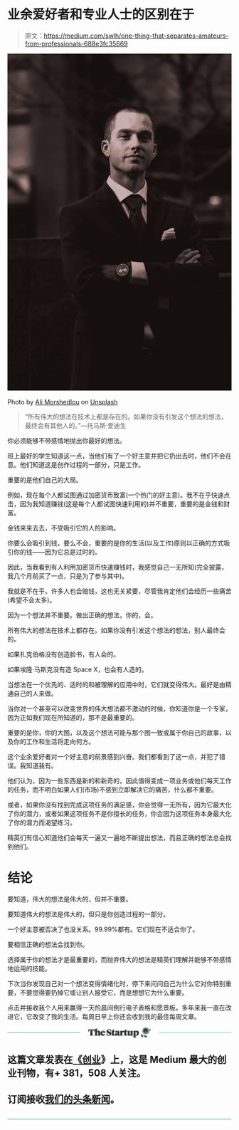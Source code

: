 # 业余爱好者和专业人士的区别在于

> 原文：<https://medium.com/swlh/one-thing-that-separates-amateurs-from-professionals-688e3fc35669>

![](img/943d9af3202b8170c041d9a47a3444c8.png)

Photo by [Ali Morshedlou](https://unsplash.com/photos/WMD64tMfc4k?utm_source=unsplash&utm_medium=referral&utm_content=creditCopyText) on [Unsplash](https://unsplash.com/search/photos/professional?utm_source=unsplash&utm_medium=referral&utm_content=creditCopyText)

> “所有伟大的想法在技术上都是存在的。如果你没有引发这个想法的想法，最终会有其他人的。”—托马斯·爱迪生

你必须能够不带感情地抛出你最好的想法。

班上最好的学生知道这一点，当他们有了一个好主意并把它扔出去时，他们不会在意。他们知道这是创作过程的一部分，只是工作。

重要的是他们自己的大局。

例如，现在每个人都试图通过加密货币致富(一个热门的好主意)。我不在乎快速点击，因为我知道赚钱(这是每个人都试图快速利用的)并不重要，重要的是金钱和财富。

金钱来来去去，不受吸引它的人的影响。

你要么会吸引到钱，要么不会，重要的是你的生活(以及工作)原则以正确的方式吸引你的钱——因为它总是过时的。

因此，当我看到有人利用加密货币快速赚钱时，我感觉自己一无所知(完全披露，我几个月前买了一点，只是为了参与其中)。

我就是不在乎。许多人也会赔钱，这也无关紧要，尽管我肯定他们会经历一些痛苦(希望不会太多)。

因为一个想法并不重要。做出正确的想法，你的，会。

所有伟大的想法在技术上都存在。如果你没有引发这个想法的想法，别人最终会的。

如果扎克伯格没有创造脸书，有人会的。

如果埃隆·马斯克没有造 Space X，也会有人造的。

当想法在一个优先的、适时的和被理解的应用中时，它们就变得伟大。最好是由精通自己的人来做。

当你对一个甚至可以改变世界的伟大想法都不激动的时候，你知道你是一个专家，因为正如我们现在所知道的，那不是最重要的。

重要的是你，你的大图，以及这个想法可能与那个图一致或属于你自己的故事，以及你的工作和生活将走向何方。

这个业余爱好者对一个好主意的前景感到兴奋。我们都看到了这一点，并犯了错误。我知道我有。

他们认为，因为一些东西是新的和新奇的，因此值得变成一项业务或他们每天工作的任务，而不明白如果人们(市场)不感到立即解决它的痛苦，什么都不重要。

或者，如果你没有找到完成这项任务的满足感，你会觉得一无所有，因为它最大化了你的潜力，或者如果这项任务不是你擅长的任务，你会因为这项任务本身最大化了你的潜力而渴望练习。

精英们有信心知道他们会每天一遍又一遍地不断提出想法，而且正确的想法总会找到他们。

# 结论

要知道，伟大的想法是伟大的，但并不重要。

要知道伟大的想法是伟大的，但只是你创造过程的一部分。

一个好主意被否决了也没关系。99.99%都有。它们现在不适合你了。

要相信正确的想法会找到你。

选择属于你的想法才是最重要的，而抛弃伟大的想法是精英们理解并能够不带感情地运用的技能。

下次当你发现自己对一个想法变得情绪化时，停下来问问自己为什么它对你特别重要，不要觉得要扔掉它或让别人接受它，而是想想它为什么重要。

点击并接收我个人用来赢得一天的晨间例行电子表格和愿景板。多年来我一直在改进它，它改变了我的生活。每周日早上你还会收到我的最佳每周文章。

[![](img/308a8d84fb9b2fab43d66c117fcc4bb4.png)](https://medium.com/swlh)

## 这篇文章发表在[《创业](https://medium.com/swlh)》上，这是 Medium 最大的创业刊物，有+ 381，508 人关注。

## 订阅接收[我们的头条新闻](http://growthsupply.com/the-startup-newsletter/)。

[![](img/b0164736ea17a63403e660de5dedf91a.png)](https://medium.com/swlh)